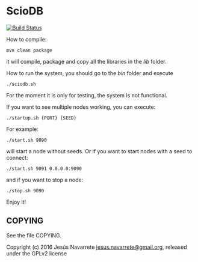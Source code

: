 ScioDB
=====

[![Build Status](https://travis-ci.org/sciodb/sciodb.svg?branch=master)](https://travis-ci.org/sciodb/sciodb)

How to compile:

```
mvn clean package
```

it will compile, package and copy all the libraries in the *lib* folder.

How to run the system, you should go to the *bin* folder and execute
```
./sciodb.sh
```

For the moment it is only for testing, the system is not functional.

If you want to see multiple nodes working, you can execute:

```
./startup.sh {PORT} {SEED}
```

For example:
```
./start.sh 9090
```
will start a node without seeds. Or if you want to start nodes with a seed to connect:

```
./start.sh 9091 0.0.0.0:9090
```

and if you want to stop a node:
```
./stop.sh 9090
```

Enjoy it!

COPYING
-------

See the file COPYING.

Copyright (c) 2016 Jesús Navarrete <jesus.navarrete@gmail.org>, released under the GPLv2 license